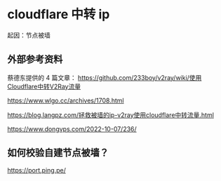 # cloudflare 中转 ip

起因：节点被墙

## 外部参考资料

蔡德东提供的 4 篇文章：
https://github.com/233boy/v2ray/wiki/使用Cloudflare中转V2Ray流量

https://www.wlgo.cc/archives/1708.html

https://blog.langpz.com/拯救被墙的ip-v2ray使用cloudflare中转流量.html

https://www.dongvps.com/2022-10-07/236/

## 如何校验自建节点被墙？

https://port.ping.pe/
